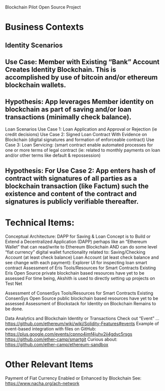 Blockchain Pilot Open Source Project


# Business Contexts

## Identity Scenarios
## Use Case: Member with Existing “Bank” Account Creates Identity Blockchain.  This is accomplished by use of bitcoin and/or ethereum blockchain wallets.

## Hypothesis: App leverages Member identity on blockchain as part of saving and/or loan transactions (minimally check balance).
Loan Scenarios
Use Case 1: Loan Application and Approval or Rejection (ie credit decisions)
Use Case 2: Signed Loan Contract With Evidence on Blockchain (digital signatures and formation of enforceable contract)
Use Case 3: Loan Servicing: (smart contract enable automated processes for one or more terms of legal contract (ie: related to monthly payments on loan and/or other terms like default & repossession)

## Hypothesis: For Use Case 2: App enters hash of contract with signatures of all parties as a blockchain transaction (like Factum) such the existence and content of the contract and signatures is publicly verifiable thereafter. 

# Technical Items:

Conceptual Architecture: DAPP for Saving & Loan
Concept is to Build or Extend a Decentralized Application (DAPP) perhaps like an “Ethereum Wallet” that can read/write to Ethereum Blockchain AND can do some level “fiat currency” digital wallet functionality related to: 
Saving/Checking Account (at least check balance)
Loan Account (at least check balance and see change with each payment):
Explorer UI for inspecting loan smart contract 
Assessment of Eris Tools/Resources for Smart Contracts
Existing Eris Open Source private blockchain based resources have yet to be assessed
For time being, Akshith is used to directly setting up projects on Test Net

Assessment of ConsenSys Tools/Resources for Smart Contracts
Existing ConsenSys Open Source public blockchain based resources have yet to be assessed
Assessment of Blockstack for Identity on Blockchain 
Remains to be done.  

Data Analytics and Blockchain Identity or Transactions
Check out “Event” …https://github.com/ethereum/wiki/wiki/Solidity-Features#events 
Example of event-based integration with files on GitHub: 
https://plus.google.com/events/cpnno4imf4juhv2ii4gdvc5rsgs
https://github.com/ether-camp/smartgit 
Curious about: https://github.com/ether-camp/ethereum-sandbox 

# Other Relevant Items
Payment of Fiat Currency Enabled or Enhanced by Blockchain
See: https://www.nacha.org/ach-network 
